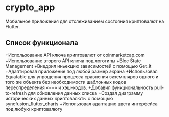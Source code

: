 # crypto_app

Мобильное приложения для отслеживанием состояния криптовалют на Flutter.

## Список функционала

+Использование API ключа криптовалют от coinmarketcap.com
+Использование второго API ключа под логотипы
+Bloc State Management
+Внедрил иньекцию зависимостей с помощью Get_it
+Адаптировал приложение под любой размер экрана
+Использовал Equatable для упрощения процесса сравнения экземпляров одного и того же объекта без необходимости шаблонных кодов переопределения «==» и хэш-кодов.
+Добавил функциональность pull-to-refresh для обновления данных списка
+Создал диаграмму исторических данных криптовалюты с помощью syncfusion_flutter_charts
+Использовал адаптацию цвета интерфейса под любую криптовалюту
